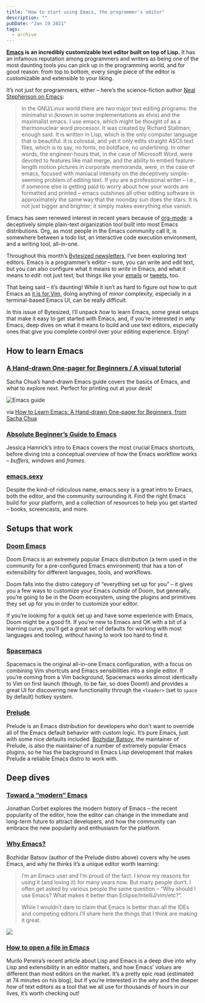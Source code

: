 ```yaml
---
title: "How to start using Emacs, the programmer's editor"
description: ""
pubDate: "Jan 19 2021"
tags:
  - archive
---
```


**[Emacs](https://www.gnu.org/software/emacs/) is an incredibly customizable text editor built on top of Lisp.** It has an infamous reputation among programmers and writers as being one of the most daunting tools you can pick up in the programming world, and for good reason: from top to bottom, every single piece of the editor is customizable and extensible to your liking.

It’s not just for programmers, either – here’s the science-fiction author [Neal Stephenson on Emacs](https://www.hackneys.com/docs/in-the-beginning-was-the-command-line.pdf):

> In the GNU/Linux world there are two major text editing programs: the minimalist vi (known in some implementations as elvis) and the maximalist emacs. I use emacs, which might be thought of as a thermonuclear word processor. It was created by Richard Stallman; enough said. It is written in Lisp, which is the only computer language that is beautiful. It is colossal, and yet it only edits straight ASCII text files, which is to say, no fonts, no boldface, no underlining. In other words, the engineer-hours that, in the case of Microsoft Word, were devoted to features like mail merge, and the ability to embed feature-length motion pictures in corporate memoranda, were, in the case of emacs, focused with maniacal intensity on the deceptively simple-seeming problem of editing text. If you are a professional writer – i.e., if someone else is getting paid to worry about how your words are formatted and printed – emacs outshines all other editing software in approximately the same way that the noonday sun does the stars. It is not just bigger and brighter; it simply makes everything else vanish.

Emacs has seen renewed interest in recent years because of [org-mode](https://orgmode.org/): a deceptively simple plain-text organization tool built into most Emacs distributions. Org, as most people in the Emacs community call it, is somewhere between a todo list, an interactive code execution environment, and a writing tool, all-in-one.

Throughout this month’s [Bytesized newsletters](/tag/newsletter/), I’ve been exploring text editors. Emacs is a programmer’s editor – sure, you can write and edit text, but you can also configure what it means to _write_ in Emacs, and what it means to _edit_: not just text, but things like your [emails](https://www.emacswiki.org/emacs/mu4e) or [tweets](https://www.emacswiki.org/emacs/TwitteringMode), too.

That being said – it’s daunting! While it isn’t as hard to figure out how to quit Emacs as [it is for Vim](/how-to-quit-vim/), doing anything of _minor_ complexity, especially in a terminal-based Emacs UI, can be really difficult.

In this issue of Bytesized, I’ll unpack _how_ to learn Emacs, some great setups that make it easy to get started with Emacs, and, if you’re interested in _why_ Emacs, deep dives on what it means to build and use text editors, especially ones that give you complete control over your editing experience. Enjoy!

## How to learn Emacs

### [A Hand-drawn One-pager for Beginners / A visual tutorial](https://sachachua.com/blog/2013/05/how-to-learn-emacs-a-hand-drawn-one-pager-for-beginners/)

Sacha Chua’s hand-drawn Emacs guide covers the basics of Emacs, and what to explore next. Perfect for printing out at your desk!

![Emacs guide](https://sachachua.com/blog/wp-content/uploads/2013/05/How-to-Learn-Emacs-v2-Large-640x416.png)

<span style="color: var(--contrast); background-color: var(--base-3);">via </span>[How to Learn Emacs: A Hand-drawn One-pager for Beginners, from Sacha Chua](https://sachachua.com/blog/2013/05/how-to-learn-emacs-a-hand-drawn-one-pager-for-beginners/)

### [Absolute Beginner’s Guide to Emacs](http://www.jesshamrick.com/2012/09/10/absolute-beginners-guide-to-emacs/)

Jessica Hamrick’s intro to Emacs covers the most crucial Emacs shortcuts, before diving into a conceptual overview of how the Emacs workflow works – _buffers, windows_ and _frames_.

### [emacs.sexy](https://emacs.sexy/)

Despite the kind-of ridiculous name, emacs.sexy is a great intro to Emacs, both the editor, and the community surrounding it. Find the right Emacs build for your platform, and a collection of resources to help you get started – books, screencasts, and more.

## Setups that work

### [Doom Emacs](https://github.com/hlissner/doom-emacs)

Doom Emacs is an extremely popular Emacs distribution (a term used in the community for a pre-configured Emacs environment) that has a ton of extensibility for different languages, tools, and workflows.

Doom falls into the distro category of “everything set up for you” – it gives you a few ways to customize your Emacs _outside_ of Doom, but generally, you’re going to be in the Doom ecosystem, using the plugins and primitives they set up for you in order to customize your editor.

If you’re looking for a quick set up and have some experience with Emacs, Doom might be a good fit. If you’re new to Emacs and OK with a bit of a learning curve, you’ll get a great set of defaults for working with most languages and tooling, without having to work too hard to find it.

### [Spacemacs](https://www.spacemacs.org/)

Spacemacs is the original all-in-one Emacs configuration, with a focus on combining Vim shortcuts and Emacs sensibilities into a single editor. If you’re coming from a Vim background, Spacemacs works almost identically to Vim on first launch (though, to be fair, so does Doom!) and provides a great UI for discovering new functionality through the `<leader>` (set to `space` by default) hotkey system.

### [Prelude](https://github.com/bbatsov/prelude)

Prelude is an Emacs distribution for developers who don’t want to override all of the Emacs default behavior with custom logic. It’s pure Emacs, just with some nice defaults included. [Bozhidar Batsov](https://github.com/bbatsov), the maintainer of Prelude, is also the maintainer of a number of extremely popular Emacs plugins, so he has the background in Emacs Lisp development that makes Prelude a reliable Emacs distro to work with.

## Deep dives

### [Toward a “modern” Emacs](https://lwn.net/Articles/832311/)

Jonathan Corbet explores the modern history of Emacs – the recent popularity of the editor, how the editor can change in the immediate and long-term future to attract developers, and how the community can embrace the new popularity and enthusiasm for the platform.

### [Why Emacs?](https://batsov.com/articles/2011/11/19/why-emacs/)

Bozhidar Batsov (author of the Prelude distro above) covers why he uses Emacs, and why he thinks it’s a unique editor worth learning:

> I’m an Emacs user and I’m proud of the fact. I know my reasons for using it (and loving it) for many years now. But many people don’t. I often get asked by various people the same question – “Why should I use Emacs? What makes it better than Eclipse/IntelliJ/vim/etc?”.
>
> While I wouldn’t dare to claim that Emacs is better than all the IDEs and competing editors I’ll share here the things that I think are making it great.

![](http://imgs.xkcd.com/comics/real_programmers.png)

### [How to open a file in Emacs](https://www.murilopereira.com/how-to-open-a-file-in-emacs/)

Murilo Pereira’s recent article about Lisp and Emacs is a deep dive into why Lisp and extensibility in an editor matters, and how Emacs’ _values_ are different than most editors on the market. It’s a pretty epic read (estimated at 74 minutes on his blog), but if you’re interested in the _why_ and the deeper _how_ of text editors as a tool that we all use for thousands of hours in our lives, it’s worth checking out!
